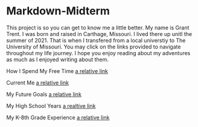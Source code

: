 # Markdown-Midterm

This project is so you can get to know me a little better. My name is Grant Trent. I was born and raised in Carthage, Missouri. I lived there up unitl the summer of 2021. That is when I transfered from a local universtiy to The University of Missouri. You may click on the links provided to navigate throughout my life journey. I hope you enjoy reading about my adventures as much as I enjoyed writing about them.

How I Spend My Free Time
[a relative link](FreeTime.md)

Current Me
[a relative link](CurrentMe.md)

My Future Goals
[a relative link](FutureGoals.md)

My High School Years
[a realtive link](HighSchool.md)

My K-8th Grade Experience
[a relative link](K-8th.md)
